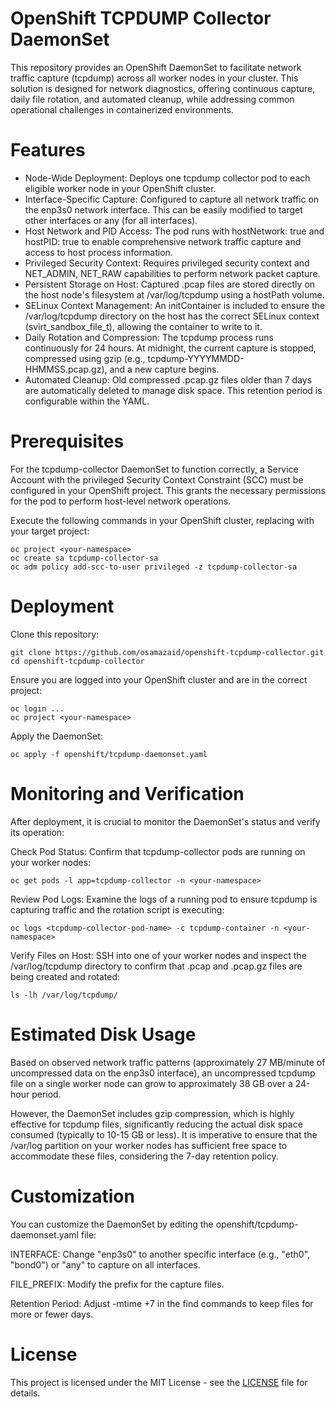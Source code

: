 # OpenShift TCPDUMP Collector DaemonSet
This repository provides an OpenShift DaemonSet to facilitate network traffic capture (tcpdump) across all worker nodes in your cluster. This solution is designed for network diagnostics, offering continuous capture, daily file rotation, and automated cleanup, while addressing common operational challenges in containerized environments.

# Features
- Node-Wide Deployment: Deploys one tcpdump collector pod to each eligible worker node in your OpenShift cluster.
- Interface-Specific Capture: Configured to capture all network traffic on the enp3s0 network interface. This can be easily modified to target other interfaces or any (for all interfaces).
- Host Network and PID Access: The pod runs with hostNetwork: true and hostPID: true to enable comprehensive network traffic capture and access to host process information.
- Privileged Security Context: Requires privileged security context and NET_ADMIN, NET_RAW capabilities to perform network packet capture.
- Persistent Storage on Host: Captured .pcap files are stored directly on the host node's filesystem at /var/log/tcpdump using a hostPath volume.
- SELinux Context Management: An initContainer is included to ensure the /var/log/tcpdump directory on the host has the correct SELinux context (svirt_sandbox_file_t), allowing the container to write to it.
- Daily Rotation and Compression: The tcpdump process runs continuously for 24 hours. At midnight, the current capture is stopped, compressed using gzip (e.g., tcpdump-YYYYMMDD-HHMMSS.pcap.gz), and a new capture begins.
- Automated Cleanup: Old compressed .pcap.gz files older than 7 days are automatically deleted to manage disk space. This retention period is configurable within the YAML.

# Prerequisites
For the tcpdump-collector DaemonSet to function correctly, a Service Account with the privileged Security Context Constraint (SCC) must be configured in your OpenShift project. This grants the necessary permissions for the pod to perform host-level network operations.

Execute the following commands in your OpenShift cluster, replacing <your-namespace> with your target project:
~~~
oc project <your-namespace>
oc create sa tcpdump-collector-sa
oc adm policy add-scc-to-user privileged -z tcpdump-collector-sa
~~~

# Deployment
Clone this repository:
~~~
git clone https://github.com/osamazaid/openshift-tcpdump-collector.git
cd openshift-tcpdump-collector
~~~
Ensure you are logged into your OpenShift cluster and are in the correct project:
~~~
oc login ...
oc project <your-namespace>
~~~
Apply the DaemonSet:
~~~
oc apply -f openshift/tcpdump-daemonset.yaml
~~~

# Monitoring and Verification
After deployment, it is crucial to monitor the DaemonSet's status and verify its operation:

Check Pod Status: Confirm that tcpdump-collector pods are running on your worker nodes:
~~~
oc get pods -l app=tcpdump-collector -n <your-namespace>
~~~
Review Pod Logs: Examine the logs of a running pod to ensure tcpdump is capturing traffic and the rotation script is executing:
~~~
oc logs <tcpdump-collector-pod-name> -c tcpdump-container -n <your-namespace>
~~~
Verify Files on Host: SSH into one of your worker nodes and inspect the /var/log/tcpdump directory to confirm that .pcap and .pcap.gz files are being created and rotated:
~~~
ls -lh /var/log/tcpdump/
~~~
# Estimated Disk Usage
Based on observed network traffic patterns (approximately 27 MB/minute of uncompressed data on the enp3s0 interface), an uncompressed tcpdump file on a single worker node can grow to approximately 38 GB over a 24-hour period.

However, the DaemonSet includes gzip compression, which is highly effective for tcpdump files, significantly reducing the actual disk space consumed (typically to 10-15 GB or less). It is imperative to ensure that the /var/log partition on your worker nodes has sufficient free space to accommodate these files, considering the 7-day retention policy.

# Customization
You can customize the DaemonSet by editing the openshift/tcpdump-daemonset.yaml file:

INTERFACE: Change "enp3s0" to another specific interface (e.g., "eth0", "bond0") or "any" to capture on all interfaces.

FILE_PREFIX: Modify the prefix for the capture files.

Retention Period: Adjust -mtime +7 in the find commands to keep files for more or fewer days.

# License
This project is licensed under the MIT License - see the [LICENSE](https://github.com/osamazaid/openshift-tcpdump-collector/blob/main/LICENSE) file for details.
